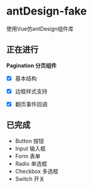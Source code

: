 # antDesign-fake
使用Vue仿antDesign组件库



## 正在进行

**Pagination 分页组件**

- [x] 基本结构

- [x] 边框样式支持

- [x] 翻页事件回调

  

  



## 已完成

* Button 按钮
* Input 输入框
* Form 表单
* Radio 单选框
* Checkbox 多选框
* Switch 开关